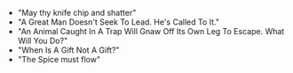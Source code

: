 -   "May thy knife chip and shatter"
-   "A Great Man Doesn't Seek To Lead. He's Called To It."
-   "An Animal Caught In A Trap Will Gnaw Off Its Own Leg To Escape. What Will You Do?"
-   "When Is A Gift Not A Gift?"
-   "The Spice must flow"
